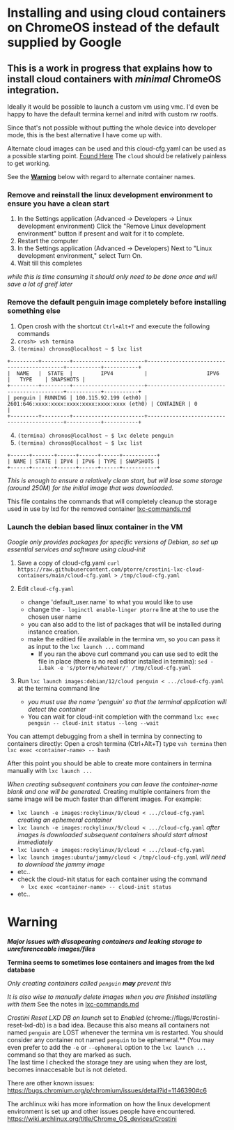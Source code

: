 # Installing and using cloud containers on ChromeOS instead of the default supplied by Google

## This is a work in progress that explains how to install cloud containers with *minimal* ChromeOS integration.
Ideally it would be possible to launch a custom vm using vmc.  I'd even be happy to have the default termina kernel and initrd with custom rw rootfs.

Since that's not possible without putting the whole device into developer mode, this is the best alternative I have come up with.

Alternate cloud images can be used and this cloud-cfg.yaml can be used as a possible
starting point. [Found Here](https://images.linuxcontainers.org/) The `cloud` should be 
relatively painless to get working.

See the **[Warning](#warning)** below with regard to alternate container names. 

### Remove and reinstall the linux development environment to ensure you have a clean start
1. In the Settings application (Advanced -> Developers -> Linux development environment)
Click the "Remove Linux development environment" button if present and wait for it to complete.
1. Restart the computer
1. In the Settings application (Advanced -> Developers)
Next to "Linux development environment," select Turn On.
1. Wait till this completes

_while this is time consuming it should only need to be done once and will save a lot of greif later_

### Remove the default penguin image completely before installing something else

1. Open crosh with the shortcut `Ctrl+Alt+T` and execute the following commands
2. `crosh> vsh termina`
3. `(termina) chronos@localhost ~ $ lxc list`
```
+---------+---------+-----------------------+-------------------------------------------+-----------+-----------+
|  NAME   |  STATE  |         IPV4          |                   IPV6                    |   TYPE    | SNAPSHOTS |
+---------+---------+-----------------------+-------------------------------------------+-----------+-----------+
| penguin | RUNNING | 100.115.92.199 (eth0) | 2601:646:xxxx:xxxx:xxxx:xxxx:xxxx:xxxx (eth0) | CONTAINER | 0         |
+---------+---------+-----------------------+-------------------------------------------+-----------+-----------+
```
4. `(termina) chronos@localhost ~ $ lxc delete penguin`
5. `(termina) chronos@localhost ~ $ lxc list`
```
+------+-------+------+------+------+-----------+
| NAME | STATE | IPV4 | IPV6 | TYPE | SNAPSHOTS |
+------+-------+------+------+------+-----------+
```

*This is enough to ensure a relatively clean start, but will lose some storage (around 250M) for the initial image that was downloaded.*

This file contains the commands that will completely cleanup the storage used in use by lxd for the removed container [lxc-commands.md](lxc-commands.md)

### Launch the debian based linux container in the VM

_Google only provides packages for specific versions of Debian, so set up essential services and software using cloud-init_

1. Save a copy of cloud-cfg.yaml 
`curl https://raw.githubusercontent.com/ptorre/crostini-lxc-cloud-containers/main/cloud-cfg.yaml > /tmp/cloud-cfg.yaml`

1.  Edit `cloud-cfg.yaml` 
    - change 'default_user.name` to what you would like to use
    - change the `- loginctl enable-linger ptorre` line at the to use the chosen user name
    - you can also add to the list of packages that will be installed during instance creation.
    - make the editied file available in the termina vm, so you can pass it as input to
        the `lxc launch ...` command 
        * If you ran the above curl command you can use sed to edit the file in place (there is no
        real editor installed in termina):
        `sed -i.bak -e 's/ptorre/whatever/' /tmp/cloud-cfg.yaml`

1. Run `lxc launch images:debian/12/cloud penguin < .../cloud-cfg.yaml` at the termina command line
   - _you must use the name 'penguin' so that the terminal application will detect the container_
   - You can wait for cloud-init completion with the command
   `lxc exec penguin -- cloud-init status --long --wait`

You can attempt debugging from a shell in termina by connecting to containers directly:
Open a crosh termina (Ctrl+Alt+T) type `vsh termina` then
`lxc exec <container-name> -- bash`

After this point you should be able to create more containers in termina manually with `lxc launch ...`

_When creating subsequent containers you can leave the container-name blank and one will be generated._
Creating multiple containers from the same image will be much faster than different images.
For example:
- `lxc launch -e images:rockylinux/9/cloud < .../cloud-cfg.yaml`  _creating an ephemeral container_
- `lxc launch -e images:rockylinux/9/cloud < .../cloud-cfg.yaml`  _after images is downloaded subsequent containers should start almost immediately_
- `lxc launch -e images:rockylinux/9/cloud < .../cloud-cfg.yaml`
- `lxc launch images:ubuntu/jammy/cloud < /tmp/cloud-cfg.yaml`    _will need to download the jammy image_
- etc..
- check the cloud-init status for each container using the command
    - `lxc exec <container-name> -- cloud-init status`
- etc..


# Warning

***Major issues with dissapearing containers and leaking storage to unreferenceable images/files***

**Termina seems to sometimes lose containers and images from the lxd database**

_Only creating containers called `penguin` **may** prevent this_

_It is also wise to manually delete images when you are finished installing with them_
See the notes in [lxc-commands.md](lxc-commands.md)

_Crostini Reset LXD DB on launch_ set to *Enabled* (chrome://flags/#crostini-reset-lxd-db) is a bad idea.
Because this also means all containers not named `penguin` are LOST whenever the termina vm
is restarted. You should consider any container not named `penguin` to be ephemeral.**
(You may even prefer to add the `-e` or `--ephemeral` option to the `lxc launch ...` command
so that they are marked as such.  
The last time I checked the storage tney are using when they are lost, becomes innaccesable but is not deleted. 

There are other known issues:
https://bugs.chromium.org/p/chromium/issues/detail?id=1146390#c6

The archlinux wiki has more information on how the linux development environment is set up and other issues people have encountered.
https://wiki.archlinux.org/title/Chrome_OS_devices/Crostini
